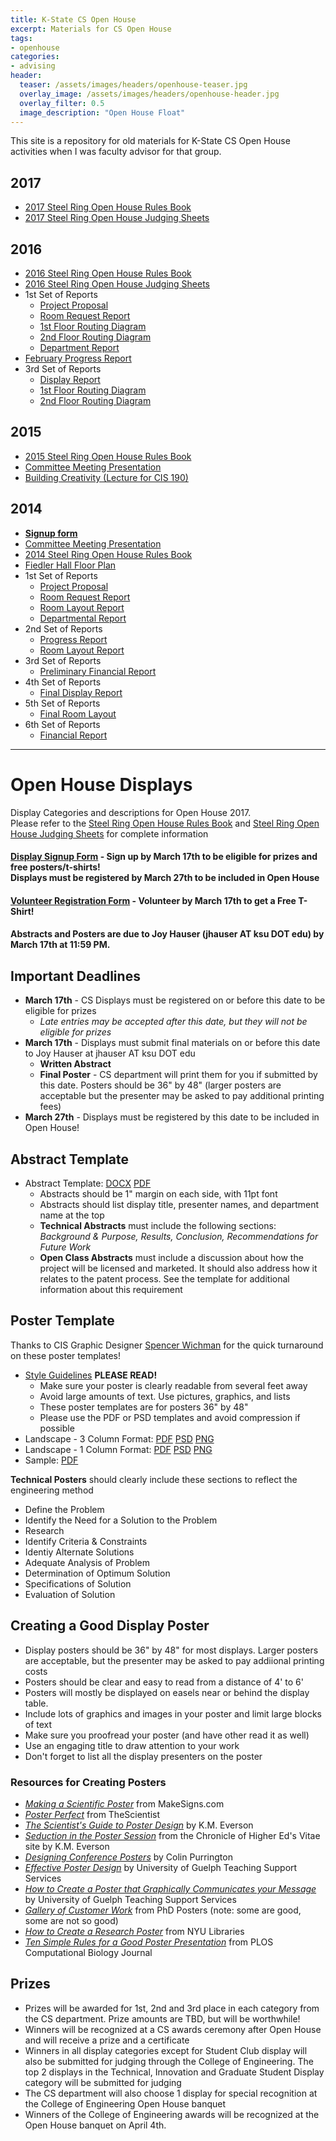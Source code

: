 ```yaml
---
title: K-State CS Open House
excerpt: Materials for CS Open House
tags:
- openhouse
categories:
- advising
header:
  teaser: /assets/images/headers/openhouse-teaser.jpg
  overlay_image: /assets/images/headers/openhouse-header.jpg
  overlay_filter: 0.5
  image_description: "Open House Float"
---
```


This site is a repository for old materials for K-State CS Open House activities when I was faculty advisor for that group.

<h2>2017</h2>
<ul>
  <li><a href="files/2017/0rules.pdf">2017 Steel Ring Open House Rules Book</a></li>
  <li><a href="files/2017/0judge.pdf">2017 Steel Ring Open House Judging Sheets</a></li>
</ul>
<h2>2016</h2>
<ul>
  <li><a href="files/2016/0rules.pdf">2016 Steel Ring Open House Rules Book</a></li>
  <li><a href="files/2016/0judge.pdf">2016 Steel Ring Open House Judging Sheets</a></li>
  <li>1st Set of Reports<ul>
    <li><a href="files/2016/1project.pdf">Project Proposal</a></li>
    <li><a href="files/2016/1room.pdf">Room Request Report</a></li>
    <li><a href="files/2016/1routinga.png">1st Floor Routing Diagram</a></li>
    <li><a href="files/2016/1routingb.png">2nd Floor Routing Diagram</a></li>
    <li><a href="files/2016/1department.pdf">Department Report</a></li>
  </ul></li>
  <li><a href="files/2016/2progress.pdf">February Progress Report</a></li>
  <li>3rd Set of Reports<ul>
    <li><a href="files/2016/3displays.xlsx">Display Report</a></li>
    <li><a href="files/2016/3routinga.pdf">1st Floor Routing Diagram</a></li>
    <li><a href="files/2016/3routingb.pdf">2nd Floor Routing Diagram</a></li>
  </ul></li>
</ul>
<h2>2015</h2>
<ul>
  <li><a href="files/2015/0rules.pdf">2015 Steel Ring Open House Rules Book</a></li>
  <li><a href="intro2015.html">Committee Meeting Presentation</a></li>
  <li><a href="creativity.html">Building Creativity (Lecture for CIS 190)</a></li>
</ul>
<h2>2014</h2>
<ul>
  <li><a href="https://docs.google.com/forms/d/1ex-xHpEanW2a7VwmxFbf8pyyYMuS9WX1YRq_AJPPgRs/viewform"><b>Signup form</b></a></li>
  <li><a href="intro.html">Committee Meeting Presentation</a></li>
  <li><a href="openhouse /files/2014/0rules.pdf">2014 Steel Ring Open House Rules Book</a></li>
  <li><a href="https://www.k-state.edu/planning/space_inventory/floor_plan/c-d/153_7of8Fiedler_2006.pdf">Fiedler Hall Floor Plan</a></li>
  <li>1st Set of Reports<ul>
    <li><a href="files/2014/1projectproposal.pdf">Project Proposal</a></li>
    <li><a href="files/2014/1roomrequest.pdf">Room Request Report</a></li>
    <li><a href="files/2014/1roomlayout.pdf">Room Layout Report</a></li>
    <li><a href="files/2014/1departmentreport.pdf">Departmental Report</a></li>
  </ul></li>
  <li>2nd Set of Reports<ul>
    <li><a href="files/2014/2progressreport.pdf">Progress Report</a></li>
    <li><a href="files/2014/2roomlayout.pdf">Room Layout Report</a></li>
  </ul></li>
  <li>3rd Set of Reports<ul>
    <li><a href="files/2014/3prelimfinancial.pdf">Preliminary Financial Report</a></li>
  </ul></li>
  <li>4th Set of Reports<ul>
    <li><a href="files/2014/4finaldisplayreport.pdf">Final Display Report</a></li>
  </ul></li>
  <li>5th Set of Reports<ul>
    <li><a href="files/2014/5finalroomlayout.pdf">Final Room Layout</a></li>
  </ul></li>
  <li>6th Set of Reports<ul>
    <li><a href="files/2014/6financialreport.pdf">Financial Report</a></li>
  </ul></li>
</ul>

<hr />

<h1>Open House Displays</h1>
<p>Display Categories and descriptions for Open House 2017.<br>Please refer to the <a href="files/2017/0rules.pdf">Steel Ring Open House Rules Book</a> and <a href="files/2017/0judge.pdf">Steel Ring Open House Judging Sheets</a> for complete information</p>
<h4><a href="https://docs.google.com/forms/d/e/1FAIpQLSeLi7U9sZC6ZD1xLXRehpDv-LTv3AefZIxH8dzn0YtKodzRgw/viewform">Display Signup Form</a> - Sign up by March 17th to be eligible for prizes and free posters/t-shirts!<br>Displays must be registered by March 27th to be included in Open House</h4>
<h4><a href="https://docs.google.com/forms/d/e/1FAIpQLSdtneHfVEDTryT3pwJwJkoEqyRtpZ08CLS3Q7FkOZ8cPPL-FQ/viewform">Volunteer Registration Form</a> - Volunteer by March 17th to get a Free T-Shirt!</h4>
<h4>Abstracts and Posters are due to Joy Hauser (jhauser AT ksu DOT edu) <b>by March 17th at 11:59 PM</b>.</h4>

<h2>Important Deadlines</h2>
<ul>
  <li><b>March 17th</b> - CS Displays must be registered on or before this date to be eligible for prizes<ul>
    <li><em>Late entries may be accepted after this date, but they will not be eligible for prizes</em></li></ul></li>
  <li><b>March 17th</b> - Displays must submit final materials on or before this date to Joy Hauser at jhauser AT ksu DOT edu<ul>
    <li><b>Written Abstract</b></li>
    <li><b>Final Poster</b> - CS department will print them for you if submitted by this date. Posters should be 36" by 48" (larger posters are acceptable but the presenter may be asked to pay additional printing fees)</li></ul></li>
  <li><b>March 27th</b> - Displays must be registered by this date to be included in Open House!</li>
</ul>

<h2>Abstract Template</h2>
<ul>
  <li>Abstract Template: <a href="files/2017/abstract_template.docx">DOCX</a> <a href="files/2017/abstract_template.pdf">PDF</a>
  <ul>
    <li>Abstracts should be 1" margin on each side, with 11pt font</li>
    <li>Abstracts should list display title, presenter names, and department name at the top</li>
    <li><b>Technical Abstracts</b> must include the following sections: <i>Background & Purpose, Results, Conclusion, Recommendations for Future Work</i></li>
    <li><b>Open Class Abstracts</b> must include a discussion about how the project will be licensed and marketed. It should also address how it relates to the patent process. See the template for additional information about this requirement</li>
  </ul></li>
</ul>
<h2>Poster Template</h2>
<p>Thanks to CIS Graphic Designer <a href="http://spencerwichman.com/">Spencer Wichman</a> for the quick turnaround on these poster templates!</p>
<ul>
  <li><a href="files/2017/styleguide.pdf">Style Guidelines</a> <b>PLEASE READ!</b><ul>
    <li>Make sure your poster is clearly readable from several feet away</li>
    <li>Avoid large amounts of text. Use pictures, graphics, and lists</li>
    <li>These poster templates are for posters 36" by 48"</li>
    <li>Please use the PDF or PSD templates and avoid compression if possible</li>
  </ul></li>
  <li>Landscape - 3 Column Format: <a href="files/2017/pdf/landscape3col.pdf">PDF</a> <a href="files/2017/psd/landscape3col.psd">PSD</a> <a href="files/2017/png/landscape3col.png">PNG</a></li>
  <li>Landscape - 1 Column Format: <a href="files/2017/pdf/landscape1col.pdf">PDF</a> <a href="files/2017/psd/landscape1col.psd">PSD</a> <a href="files/2017/png/landscape1col.png">PNG</a></li>
  <li>Sample: <a href="files/2017/sample.pdf">PDF</a></li>
</ul>


<p><b>Technical Posters</b> should clearly include these sections to reflect the engineering method</p>
<ul>
  <li>Define the Problem</li>
  <li>Identify the Need for a Solution to the Problem</li>
  <li>Research</li>
  <li>Identify Criteria & Constraints</li>
  <li>Identiy Alternate Solutions</li>
  <li>Adequate Analysis of Problem</li>
  <li>Determination of Optimum Solution</li>
  <li>Specifications of Solution</li>
  <li>Evaluation of Solution</li>
</ul>



<h2>Creating a Good Display Poster</h2>
<ul>
  <li>Display posters should be 36" by 48" for most displays. Larger posters are acceptable, but the presenter may be asked to pay addiional printing costs</li>
  <li>Posters should be clear and easy to read from a distance of 4' to 6'</li>
  <li>Posters will mostly be displayed on easels near or behind the display table.</li>
  <li>Include lots of graphics and images in your poster and limit large blocks of text</li>
  <li>Make sure you proofread your poster (and have other read it as well)</li>
  <li>Use an engaging title to draw attention to your work</li>
  <li>Don't forget to list all the display presenters on the poster</li>
</ul>
<h3>Resources for Creating Posters</h3>
<ul>
  <li><a href="http://www.makesigns.com/tutorials/scientific-poster-parts.aspx"><em>Making a Scientific Poster</em></a> from MakeSigns.com</li>
  <li><a href="http://www.the-scientist.com/?articles.view/articleNo/31071/title/Poster-Perfect/"><em>Poster Perfect</em></a> from TheScientist</li>
  <li><a href="http://www.kmeverson.org/academic-poster-design.html"><em>The Scientist's Guide to Poster Design</em></a> by K.M. Everson</li>
  <li><a href="https://chroniclevitae.com/news/379-seduction-in-the-poster-session"><em>Seduction in the Poster Session</em></a> from the Chronicle of Higher Ed's Vitae site by K.M. Everson</li>
  <li><a href="http://colinpurrington.com/tips/poster-design"><em>Designing Conference Posters</em></a> by Colin Purrington</li>
  <li><a href="http://www.soe.uoguelph.ca/webfiles/agalvez/poster/"><em>Effective Poster Design</em></a> by University of Guelph Teaching Support Services</li>
  <li><a href="http://www.soe.uoguelph.ca/webfiles/agalvez/poster/poster_making/entry.htm"><em>How to Create a Poster that Graphically Communicates your Message</em></a> by University of Guelph Teaching Support Services</li>
  <li><a href="https://phdposters.com/gallery.php"><em>Gallery of Customer Work</em></a> from PhD Posters (note: some are good, some are not so good)</li>
  <li><a href="http://guides.nyu.edu/posters"><em>How to Create a Research Poster</em></a> from NYU Libraries</li>
  <li><a href="http://www.ncbi.nlm.nih.gov/pmc/articles/PMC1876493/"><em>Ten Simple Rules for a Good Poster Presentation</em></a> from PLOS Computational Biology Journal</li>
</ul>

<h2>Prizes</h2>
<ul>
  <li>Prizes will be awarded for 1st, 2nd and 3rd place in each category from the CS department. Prize amounts are TBD, but will be worthwhile!</li>
  <li>Winners will be recognized at a CS awards ceremony after Open House and will receive a prize and a certificate</li>
  <li>Winners in all display categories except for Student Club display will also be submitted for judging through the College of Engineering. The top 2 displays in the Technical, Innovation and Graduate Student Display category will be submitted for judging</li>
  <li>The CS department will also choose 1 display for special recognition at the College of Engineering Open House banquet</li>
  <li>Winners of the College of Engineering awards will be recognized at the Open House banquet on April 4th.</li>
</ul>
